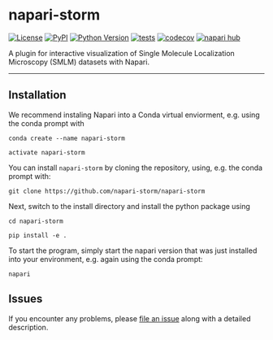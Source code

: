 # napari-storm

[![License](https://img.shields.io/pypi/l/napari-storm.svg?color=green)](https://github.com/napari-storm/napari-storm/raw/main/LICENSE)
[![PyPI](https://img.shields.io/pypi/v/napari-storm.svg?color=green)](https://pypi.org/project/napari-storm)
[![Python Version](https://img.shields.io/pypi/pyversions/napari-storm.svg?color=green)](https://python.org)
[![tests](https://github.com/napari-storm/napari-storm/workflows/tests/badge.svg)](https://github.com/napari-storm/napari-storm/actions)
[![codecov](https://codecov.io/gh/napari-storm/napari-storm/branch/main/graph/badge.svg)](https://codecov.io/gh/napari-storm/napari-storm)
[![napari hub](https://img.shields.io/endpoint?url=https://api.napari-hub.org/shields/napari-storm)](https://napari-hub.org/plugins/napari-storm)

A plugin for interactive visualization of Single Molecule Localization Microscopy (SMLM) datasets with Napari.

----------------------------------


## Installation

We recommend instaling Napari into a Conda virtual enviorment, e.g. using the conda prompt with 

    conda create --name napari-storm
    
    activate napari-storm

You can install `napari-storm` by cloning the repository, using, e.g. the conda prompt with:

    git clone https://github.com/napari-storm/napari-storm
    
Next, switch to the install directory and install the python package using 

    cd napari-storm

    pip install -e .
    
To start the program, simply start the napari version that was just installed into your environment, e.g. again using the conda prompt:  

    napari 
    


## Issues

If you encounter any problems, please [file an issue] along with a detailed description.

[napari]: https://github.com/napari/napari
[Cookiecutter]: https://github.com/audreyr/cookiecutter
[@napari]: https://github.com/napari
[MIT]: http://opensource.org/licenses/MIT
[BSD-3]: http://opensource.org/licenses/BSD-3-Clause
[GNU GPL v3.0]: http://www.gnu.org/licenses/gpl-3.0.txt
[GNU LGPL v3.0]: http://www.gnu.org/licenses/lgpl-3.0.txt
[Apache Software License 2.0]: http://www.apache.org/licenses/LICENSE-2.0
[Mozilla Public License 2.0]: https://www.mozilla.org/media/MPL/2.0/index.txt
[cookiecutter-napari-plugin]: https://github.com/napari/cookiecutter-napari-plugin

[file an issue]: https://github.com/napari-storm/napari-storm/issues

[napari]: https://github.com/napari/napari
[tox]: https://tox.readthedocs.io/en/latest/
[pip]: https://pypi.org/project/pip/
[PyPI]: https://pypi.org/
